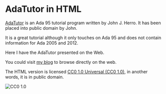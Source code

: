 AdaTutor in HTML
================

[AdaTutor](http://www.adatutor.com/) is an Ada 95 tutorial program written
by John J. Herro.  It has been placed into public domain by John.

It is a great tutorial although it only touches on Ada 95 and does not
contain information for Ada 2005 and 2012.

Here I have the AdaTutor presented on the Web.

You could visit [my blog](http://blog.zsoft.ca/2012/08/adatutor.html) to
browse directly on the web.

The HTML version is licensed
[CC0 1.0 Universal (CC0 1.0)](https://creativecommons.org/publicdomain/zero/1.0/),
in another words, it is in public domain.

![CC0 1.0](http://i.creativecommons.org/p/zero/1.0/88x31.png)
